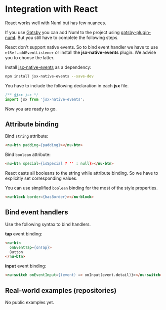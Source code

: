 # Integration with React

React works well with Numl but has few nuances.

If you use [Gatsby](https://www.gatsbyjs.org/) you can add Numl to the project using [gatsby-plugin-numl](https://github.com/tenphi/gatsby-plugin-numl). But you still have to complete the following steps.

React don't support native events. So to bind event handler we have to use `elRef.addEventListener` or install the **jsx-native-events** plugin. We advise you to choose the latter.

Install [jsx-native-events](!https://github.com/calebdwilliams/jsx-native-events) as a dependency:

```bash
npm install jsx-native-events --save-dev
```

You have to include the following declaration in each **jsx** file.

```jsx
/** @jsx jsx */
import jsx from 'jsx-native-events';
```

Now you are ready to go.

## Attribute binding

Bind `string` attribute:

```html
<nu-btn padding={padding}></nu-btn>
```

Bind `boolean` attribute:

```html
<nu-btn special={isSpecial ? '' : null}></nu-btn>
```

React casts all booleans to the string while attribute binding. So we have to explicitly set corresponding values.

You can use simplified `boolean` binding for the most of the style properties.

```html
<nu-block border={hasBorder}></nu-block>
```

## Bind event handlers

Use the following syntax to bind handlers.

**tap** event binding:

```html
<nu-btn
  onEventTap={onTap}>
  Button
</nu-btn>
```

**input** event binding:

```html
<nu-switch onEventInput={(event) => onInput(event.detail)}></nu-switch>
```

## Real-world examples (repositories)

No public examples yet.
